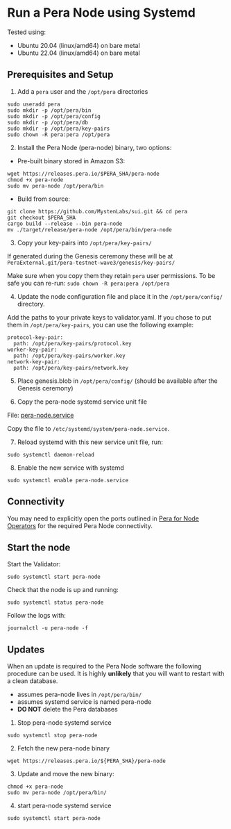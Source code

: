 # Run a Pera Node using Systemd

Tested using:
- Ubuntu 20.04 (linux/amd64) on bare metal
- Ubuntu 22.04 (linux/amd64) on bare metal

## Prerequisites and Setup

1. Add a `pera` user and the `/opt/pera` directories

```shell
sudo useradd pera
sudo mkdir -p /opt/pera/bin
sudo mkdir -p /opt/pera/config
sudo mkdir -p /opt/pera/db
sudo mkdir -p /opt/pera/key-pairs
sudo chown -R pera:pera /opt/pera
```

2. Install the Pera Node (pera-node) binary, two options:
    
- Pre-built binary stored in Amazon S3:
        
```shell
wget https://releases.pera.io/$PERA_SHA/pera-node
chmod +x pera-node
sudo mv pera-node /opt/pera/bin
```

- Build from source:

```shell
git clone https://github.com/MystenLabs/sui.git && cd pera
git checkout $PERA_SHA
cargo build --release --bin pera-node
mv ./target/release/pera-node /opt/pera/bin/pera-node
```

3. Copy your key-pairs into `/opt/pera/key-pairs/` 

If generated during the Genesis ceremony these will be at `PeraExternal.git/pera-testnet-wave3/genesis/key-pairs/`

Make sure when you copy them they retain `pera` user permissions. To be safe you can re-run: `sudo chown -R pera:pera /opt/pera`

4. Update the node configuration file and place it in the `/opt/pera/config/` directory.

Add the paths to your private keys to validator.yaml. If you chose to put them in `/opt/pera/key-pairs`, you can use the following example: 

```
protocol-key-pair: 
  path: /opt/pera/key-pairs/protocol.key
worker-key-pair: 
  path: /opt/pera/key-pairs/worker.key
network-key-pair: 
  path: /opt/pera/key-pairs/network.key
```

5. Place genesis.blob in `/opt/pera/config/` (should be available after the Genesis ceremony)

6. Copy the pera-node systemd service unit file 

File: [pera-node.service](./pera-node.service)

Copy the file to `/etc/systemd/system/pera-node.service`.

7. Reload systemd with this new service unit file, run:

```shell
sudo systemctl daemon-reload
```

8. Enable the new service with systemd

```shell
sudo systemctl enable pera-node.service
```

## Connectivity

You may need to explicitly open the ports outlined in [Pera for Node Operators](../pera_for_node_operators.md#connectivity) for the required Pera Node connectivity.

## Start the node

Start the Validator:

```shell
sudo systemctl start pera-node
```

Check that the node is up and running:

```shell
sudo systemctl status pera-node
```

Follow the logs with:

```shell
journalctl -u pera-node -f
```

## Updates

When an update is required to the Pera Node software the following procedure can be used. It is highly **unlikely** that you will want to restart with a clean database.

- assumes pera-node lives in `/opt/pera/bin/`
- assumes systemd service is named pera-node
- **DO NOT** delete the Pera databases

1. Stop pera-node systemd service

```
sudo systemctl stop pera-node
```

2. Fetch the new pera-node binary

```shell
wget https://releases.pera.io/${PERA_SHA}/pera-node
```

3. Update and move the new binary:

```
chmod +x pera-node
sudo mv pera-node /opt/pera/bin/
```

4. start pera-node systemd service

```
sudo systemctl start pera-node
```
